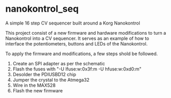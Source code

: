 # nanokontrol_seq
A simple 16 step CV sequencer built around a Korg Nanokontrol

This project consist of a new firmware and hardware modifications to turn a Nanokontrol into a CV sequencer.
It serves as an example of how to interface the potentiometers, buttons and LEDs of the Nanokontrol.

To apply the firmware and modifications, a few steps shold be followed.
1. Create an SPI adapter as per the schematic
2. Flash the fuses with "-U lfuse:w:0x3f:m -U hfuse:w:0xd0:m"
3. Desolder the PDIUSBD12 chip
4. Jumper the crystal to the Atmega32
5. Wire in the MAX528
6. Flash the new firmware
